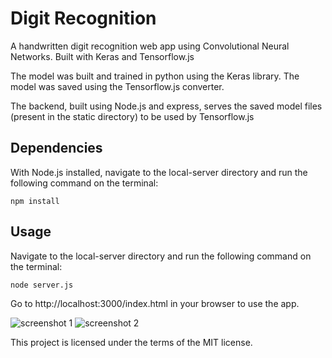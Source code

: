 # Digit Recognition
A handwritten digit recognition web app using Convolutional Neural Networks. Built with Keras and Tensorflow.js

The model was built and trained in python using the Keras library. The model was saved using the Tensorflow.js converter.

The backend, built using Node.js and express, serves the saved model files (present in the static directory) to be used by Tensorflow.js

## Dependencies
With Node.js installed, navigate to the local-server directory and run the following command on the terminal:
```
npm install
```
## Usage
Navigate to the local-server directory and run the following command on the terminal:
```
node server.js
```
Go to http://localhost:3000/index.html in your browser to use the app.

![screenshot 1](https://user-images.githubusercontent.com/23068820/43353830-8e2c9548-925e-11e8-894a-5d9409516df1.png)
![screenshot 2](https://user-images.githubusercontent.com/23068820/43353832-8ee95c14-925e-11e8-9677-54080beb4e2c.png)

This project is licensed under the terms of the MIT license.

